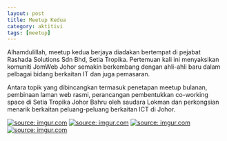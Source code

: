 ```yaml
---
layout: post
title: Meetup Kedua
category: aktitivi
tags: [meetup]
---
```


Alhamdulillah, meetup kedua berjaya diadakan bertempat di pejabat Rashada Solutions Sdn Bhd, Setia Tropika. Pertemuan kali ini menyaksikan komuniti JomWeb Johor semakin berkembang dengan ahli-ahli baru dalam pelbagai bidang berkaitan IT dan juga pemasaran.

Antara topik yang dibincangkan termasuk penetapan meetup bulanan, pembinaan laman web rasmi, perancangan pembentukkan co-working space di Setia Tropika Johor Bahru oleh saudara Lokman dan perkongsian menarik berkaitan peluang-peluang berkaitan ICT di Johor.

<a href="http://imgur.com/E6uVEom"><img src="http://i.imgur.com/E6uVEom.jpg" title="source: imgur.com" /></a>
<a href="http://imgur.com/zR3hJM4"><img src="http://i.imgur.com/zR3hJM4.jpg" title="source: imgur.com" /></a>
<a href="http://imgur.com/mE6GgqB"><img src="http://i.imgur.com/mE6GgqB.jpg" title="source: imgur.com" /></a>
<a href="http://imgur.com/M1NMoF0"><img src="http://i.imgur.com/M1NMoF0.jpg" title="source: imgur.com" /></a>
